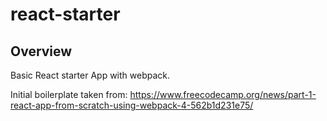 # react-starter

## Overview
Basic React starter App with webpack.

Initial boilerplate taken from: https://www.freecodecamp.org/news/part-1-react-app-from-scratch-using-webpack-4-562b1d231e75/